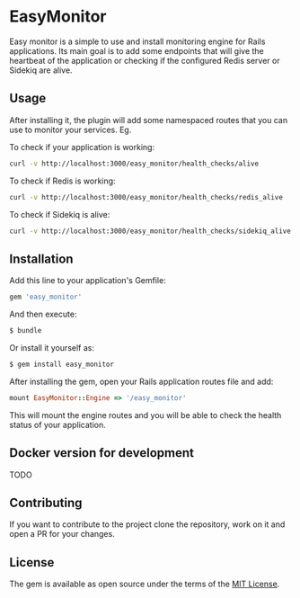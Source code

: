 # EasyMonitor
Easy monitor is a simple to use and install monitoring engine for Rails applications.
Its main goal is to add some endpoints that will give the heartbeat of the application or checking if the configured Redis server or Sidekiq are alive.

## Usage
After installing it, the plugin will add some namespaced routes that you can use to monitor your services.
Eg.

To check if your application is working:

```bash
curl -v http://localhost:3000/easy_monitor/health_checks/alive
```
To check if Redis is working:

```bash
curl -v http://localhost:3000/easy_monitor/health_checks/redis_alive
```
To check if Sidekiq is alive:

```bash
curl -v http://localhost:3000/easy_monitor/health_checks/sidekiq_alive
```

## Installation
Add this line to your application's Gemfile:

```ruby
gem 'easy_monitor'
```

And then execute:
```bash
$ bundle
```

Or install it yourself as:
```bash
$ gem install easy_monitor
```

After installing the gem, open your Rails application routes file and add:
```ruby
mount EasyMonitor::Engine => '/easy_monitor'
```
This will mount the engine routes and you will be able to check the health status of your application.

## Docker version for development

TODO

## Contributing
If you want to contribute to the project clone the repository, work on it and open a PR for your changes.

## License
The gem is available as open source under the terms of the [MIT License](https://opensource.org/licenses/MIT).
